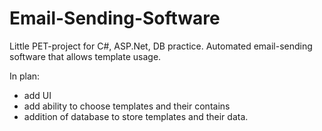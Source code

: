 # Email-Sending-Software
Little PET-project for C#, ASP.Net, DB practice. Automated email-sending software that allows template usage. 

In plan: 
- add UI
- add ability to choose templates and their contains
- addition of database to store templates and their data.
